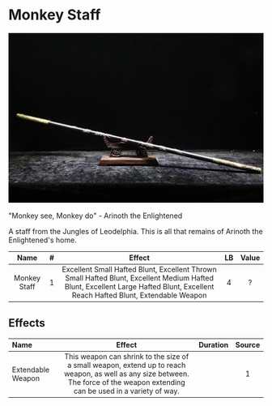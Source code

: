 # Monkey Staff

![Copyright](MonkeyStaff.png)



"Monkey see, Monkey do" - Arinoth the Enlightened

A staff from the Jungles of Leodelphia. This is all that remains of Arinoth the Enlightened's home.



|     Name     | # |                                                                                     Effect                                                                                     | LB | Value |
| :----------: | :-: | :-----------------------------------------------------------------------------------------------------------------------------------------------------------------------------: | :-: | :---: |
| Monkey Staff | 1 | Excellent Small Hafted Blunt, Excellent Thrown Small Hafted Blunt, Excellent Medium Hafted Blunt, Excellent Large Hafted Blunt, Excellent Reach Hafted Blunt, Extendable Weapon | 4 |   ?   |

## Effects

| Name              |                                                                                      Effect                                                                                      | Duration | Source |
| :---------------- | :------------------------------------------------------------------------------------------------------------------------------------------------------------------------------: | :------: | :-----------: |
| Extendable Weapon | This weapon can shrink to the size of a small weapon, extend up to reach weapon, as well as any size between. The force of the weapon extending can be used in a variety of way. |          |       1       |
